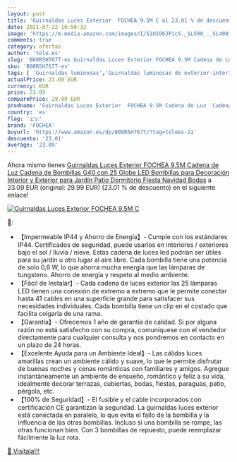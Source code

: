 ```yaml
---
layout: post
title: 'Guirnaldas Luces Exterior  FOCHEA 9.5M C al 23.01 % de descuento'
date: 2021-07-22 16:50:32
image: 'https://m.media-amazon.com/images/I/51OIO6JPicS._SL500_._SL400_.jpg'
comments: true
category: ofertas
author: 'tole.es'
slug: 'B08R5H767T-es Guirnaldas Luces Exterior FOCHEA 9.5M Cadena de Luz Cadena...'
sku: 'B08R5H767T-es'
tags: [ 'Guirnaldas luminosas','Guirnaldas luminosas de exterior-interior','Iluminación','fochea','navidad', ]
actualPrice: 23.09 EUR
currency: EUR
price: 23.09
comparePrice: 29.99 EUR
prodname: 'Guirnaldas Luces Exterior  FOCHEA 9.5M Cadena de Luz  Cadena de Bombillas G40 con 25 Globe LED Bombillas para Decoración Interior y Exterior para Jardín Patio Dormitorio Fiesta Navidad Bodas'
country: 'es'
flag: '🇪🇸'
brand: 'FOCHEA'
buyurl: 'https://www.amazon.es/dp/B08R5H767T/?tag=tolees-21'
descuento: '23.01'
average: '23.09'
---
```


Ahora mismo tienes [Guirnaldas Luces Exterior  FOCHEA 9.5M Cadena de Luz  Cadena de Bombillas G40 con 25 Globe LED Bombillas para Decoración Interior y Exterior para Jardín Patio Dormitorio Fiesta Navidad Bodas](https://www.amazon.es/dp/B08R5H767T/?tag=tolees-21) a 23.09 EUR (original: 29.99 EUR) (23.01 %  de descuento) en el siguiente enlace!

[![Guirnaldas Luces Exterior  FOCHEA 9.5M C](https://m.media-amazon.com/images/I/51OIO6JPicS._SL500_._SL400_.jpg)](https://www.amazon.es/dp/B08R5H767T/?tag=tolees-21)

🔎:

- 【Impermeable IP44 y Ahorro de Energía】- Cumple con los estándares IP44. Certificados de seguridad, puede usarlos en interiores / exteriores bajo el sol / lluvia / nieve. Estas cadena de luces led podrían ser útiles para su jardín u otro lugar al aire libre. Cada bombilla tiene una potencia de solo 0,6 W, lo que ahorra mucha energía que las lámparas de tungsteno. Ahorro de energía y respeto al medio ambiente.
- 【Fácil de Instalar】- Cada cadena de luces exterior las 25 lámparas LED tienen una conexión de extremo a extremo que le permite conectar hasta 41 cables en una superficie grande para satisfacer sus necesidades individuales. Cada bombilla tiene un clip en el costado que facilita colgarla de una rama.
- 【Garantía】- Ofrecemos 1 año de garantía de calidad. Si por alguna razón no está satisfecho con su compra, comuníquese con el vendedor directamente para cualquier consulta y nos pondremos en contacto en un plazo de 24 horas.
- 【Excelente Ayuda para un Ambiente Ideal】- Las cálidas luces amarillas crean un ambiente cálido y suave, lo que le permite disfrutar de buenas noches y cenas románticas con familiares y amigos. Agregue instantáneamente un ambiente de ensueño, romántico y feliz a su vida, idealmente decorar terrazas, cubiertas, bodas, fiestas, paraguas, patio, pérgola, etc.
- 【100% de Seguridad】- El fusible y el cable incorporados con certificación CE garantizan la seguridad. La guirnaldas luces exterior está conectada en paralelo, lo que evita el fallo de la bombilla y la influencia de las otras bombillas. Incluso si una bombilla se rompe, las otras funcionan bien. Con 3 bombillas de repuesto, puede reemplazar fácilmente la luz rota.

[🛒 Visítala!!!](https://www.amazon.es/dp/B08R5H767T/?tag=tolees-21)
